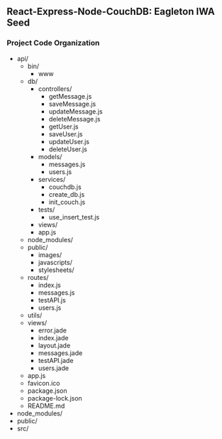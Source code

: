 ## React-Express-Node-CouchDB: Eagleton IWA Seed
### Project Code Organization
- api/
  - bin/
    - www
  - db/
    - controllers/
      - getMessage.js
      - saveMessage.js
      - updateMessage.js
      - deleteMessage.js
      - getUser.js
      - saveUser.js
      - updateUser.js
      - deleteUser.js
    - models/
      - messages.js
      - users.js
    - services/
      - couchdb.js
      - create_db.js
      - init_couch.js
    - tests/
      - use_insert_test.js    
    - views/
    - app.js
  - node_modules/
  - public/
    - images/
    - javascripts/
    - stylesheets/
  - routes/
    - index.js
    - messages.js
    - testAPI.js
    - users.js
  - utils/
  - views/
    - error.jade
    - index.jade
    - layout.jade
    - messages.jade
    - testAPI.jade
    - users.jade
  - app.js
  - favicon.ico
  - package.json
  - package-lock.json
  - README.md
- node_modules/
- public/
- src/
